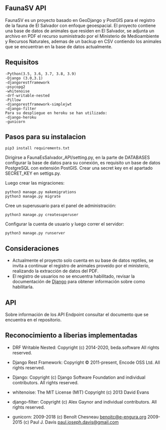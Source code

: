 FaunaSV API
-
FaunaSV es un proyecto basado en GeoDjango y PostGIS para el registro
de la fauna de El Salvador con enfoque geoespacial. El proyecto contiene una base de datos de animales que residen
en El Salvador, se adjunta un archivo en PDF el recurso suministrado por el Ministerio de Medioambiente y Recursos 
Naturales, ademas de un backup en CSV contiendo los animales que se encuentran en la base de datos actualmente.

Requisitos
-
    -Python(3.5, 3.6, 3.7, 3.8, 3.9)
    -Django (3.0,3.1)
    -djangorestframework
    -psycopg2
    -whitenoise
    -drf-writable-nested
    -Pillow
    -djangorestframework-simplejwt
    -django-filter
    Para su despliegue en heroku se han utilizado:
    -django-heroku
    -gunicorn

Pasos para su instalacion
-
    pip3 install requirements.txt

Dirigirse a FaunaEsSalvador_API/setting.py, en la parte de DATABASES configurar la base de datos para su conexión,
es requisito un base de datos PostgreSQL con extensión PostGIS. Crear una secret key en el apartado SECRET_KEY en 
settigs.py.

Luego crear las migraciones:

    python3 manage.py makemigrations
    python3 manage.py migrate
Cree un superusuario para el panel de administración:
    
    python3 manage.py createsuperuser
Configurar la cuenta de usuario y luego correr el servidor:

    python3 manage.py runserver

Consideraciones
-
*   Actualmente el proyecto solo cuenta en su base de datos reptiles, se invita a continuar el registro de animales proveido
por el ministerio, realizando la extracción de datos del PDF.
*   El registro de usuarios no se encuentra habilitado, revisar la documentación de [Django](https://www.djangoproject.com/)
para obtener información sobre como habilitarla.

API
-
Sobre información de los API Endpoint consultar el documento que se encuentra en el repositorio.

Reconocimiento a liberias implementadas
-
*   DRF Writable Nested:
    Copyright (c) 2014-2020, beda.software All rights reserved.
    
*   Django Rest Framework:
    Copyright © 2011-present, Encode OSS Ltd. All rights reserved.
    
*   Django: Copyright (c) Django Software Foundation and individual contributors.
All rights reserved.

*   whitenoise: The MIT License (MIT) Copyright (c) 2013 David Evans

*   django-filter: Copyright (c) Alex Gaynor and individual contributors.
All rights reserved.

*   gunicorn: 2009-2018 (c) Benoît Chesneau <benoitc@e-engura.org>
2009-2015 (c) Paul J. Davis <paul.joseph.davis@gmail.com>